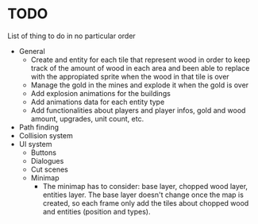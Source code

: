 # TODO

List of thing to do in no particular order

* General
  * Create and entity for each tile that represent wood in order to keep track of the amount of wood in each area and been able to replace with the appropiated sprite when the wood in that tile is over
  * Manage the gold in the mines and explode it when the gold is over
  * Add explosion animations for the buildings
  * Add animations data for each entity type
  * Add functionalities about players and player infos, gold and wood amount, upgrades, unit count, etc.
* Path finding
* Collision system
* UI system
  * Buttons
  * Dialogues
  * Cut scenes
  * Minimap
    * The minimap has to consider: base layer, chopped wood layer, entities layer. The base layer doesn't change once the map is created, so each frame only add the tiles about chopped wood and entities (position and types).